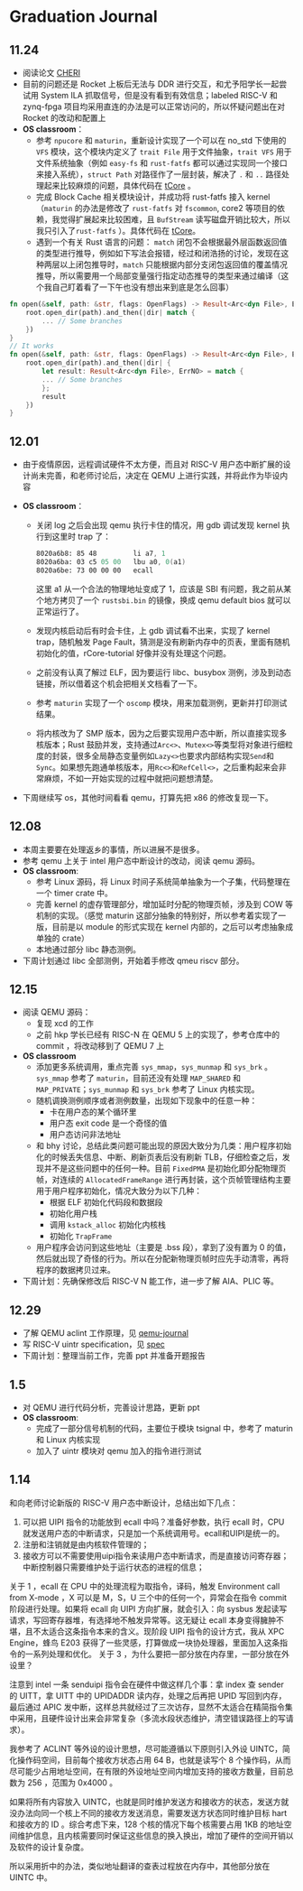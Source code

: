 # Graduation Journal

## 11.24

- 阅读论文 [CHERI](https://ieeexplore.ieee.org/document/7163016)
- 目前的问题还是 Rocket 上板后无法与 DDR 进行交互，和尤予阳学长一起尝试用 System ILA 抓取信号，但是没有看到有效信息；labeled RISC-V 和 zynq-fpga 项目均采用直连的办法是可以正常访问的，所以怀疑问题出在对 Rocket 的改动和配置上
- **OS classroom**：
  - 参考 `npucore` 和 `maturin`，重新设计实现了一个可以在 no_std 下使用的 `VFS` 模块，这个模块内定义了 `trait File` 用于文件抽象，`trait VFS` 用于文件系统抽象（例如 `easy-fs` 和 `rust-fatfs` 都可以通过实现同一个接口来接入系统），`struct Path` 对路径作了一层封装，解决了 `.` 和 `..` 路径处理起来比较麻烦的问题，具体代码在 [tCore](https://github.com/tkf2019/tCore/tree/main/crates/tvfs/src) 。
  - 完成 Block Cache 相关模块设计，并成功将 rust-fatfs 接入 kernel（`maturin` 的办法是修改了 `rust-fatfs` 对 `fscommon`, core2 等项目的依赖，我觉得扩展起来比较困难，且 `BufStream` 读写磁盘开销比较大，所以我只引入了`rust-fatfs` ）。具体代码在 [tCore](https://github.com/tkf2019/tCore/blob/main/kernel/src/fs/fat/mod.rs)。
  - 遇到一个有关 Rust 语言的问题： `match` 闭包不会根据最外层函数返回值的类型进行推导，例如如下写法会报错，经过和闭浩扬的讨论，发现在这种两层以上闭包推导时，`match` 只能根据内部分支闭包返回值的覆盖情况推导，所以需要用一个局部变量强行指定动态推导的类型来通过编译（这个我自己盯着看了一下午也没有想出来到底是怎么回事）

```rust
fn open(&self, path: &str, flags: OpenFlags) -> Result<Arc<dyn File>, ErrNO> {
    root.open_dir(path).and_then(|dir| match {
        ... // Some branches
    })
}
// It works
fn open(&self, path: &str, flags: OpenFlags) -> Result<Arc<dyn File>, ErrNO> {
    root.open_dir(path).and_then(|dir| {
        let result: Result<Arc<dyn File>, ErrNO> = match {
        ... // Some branches
        };
        result
    })
}
```

## 12.01

- 由于疫情原因，远程调试硬件不太方便，而且对 RISC-V 用户态中断扩展的设计尚未完善，和老师讨论后，决定在 QEMU 上进行实践，并将此作为毕设内容
- **OS classroom**：

  - 关闭 log 之后会出现 qemu 执行卡住的情况，用 gdb 调试发现 kernel 执行到这里时 trap 了：

    ```asm
    8020a6b8: 85 48         li a7, 1
    8020a6ba: 03 c5 05 00   lbu a0, 0(a1)
    8020a6be: 73 00 00 00   ecall 
    ```

    这里 a1 从一个合法的物理地址变成了 1，应该是 SBI 有问题，我之前从某个地方拷贝了一个 `rustsbi.bin` 的镜像，换成 qemu default bios 就可以正常运行了。

  - 发现内核启动后有时会卡住，上 gdb 调试看不出来，实现了 kernel trap，随机触发 Page Fault，猜测是没有刷新内存中的页表，里面有随机初始化的值，rCore-tutorial 好像并没有处理这个问题。
  - 之前没有认真了解过 ELF，因为要运行 libc、busybox 测例，涉及到动态链接，所以借着这个机会把相关文档看了一下。
  - 参考 `maturin` 实现了一个 `oscomp` 模块，用来加载测例，更新并打印测试结果。
  - 将内核改为了 SMP 版本，因为之后要实现用户态中断，所以直接实现多核版本；Rust 鼓励并发，支持通过`Arc<>`、`Mutex<>`等类型将对象进行细粒度的封装，很多全局静态变量例如`Lazy<>`也要求内部结构实现`Send`和`Sync`。如果想先跑通单核版本，用`Rc<>`和`RefCell<>`，之后重构起来会非常麻烦，不如一开始实现的过程中就把问题想清楚。
- 下周继续写 os，其他时间看看 qemu，打算先把 x86 的修改复现一下。

## 12.08

- 本周主要要在处理返乡的事情，所以进展不是很多。
- 参考 qemu 上关于 intel 用户态中断设计的改动，阅读 qemu 源码。
- **OS classroom**:
  - 参考 Linux 源码，将 Linux 时间子系统简单抽象为一个子集，代码整理在一个 timer crate 中。
  - 完善 kernel 的虚存管理部分，增加延时分配的物理页帧，涉及到 COW 等机制的实现。（感觉 maturin 这部分抽象的特别好，所以参考着实现了一版，目前是以 module 的形式实现在 kernel 内部的，之后可以考虑抽象成单独的 crate）
  - 本地通过部分 libc 静态测例。
- 下周计划通过 libc 全部测例，开始着手修改 qmeu riscv 部分。

## 12.15

- 阅读 QEMU 源码：
  - 复现 xcd 的工作
  - 之前 hkp 学长已经有 RISC-N 在 QEMU 5 上的实现了，参考仓库中的 commit ，将改动移到了 QEMU 7 上
- **OS classroom**
  - 添加更多系统调用，重点完善 `sys_mmap`，`sys_munmap` 和 `sys_brk` 。`sys_mmap` 参考了 `maturin`，目前还没有处理 `MAP_SHARED` 和 `MAP_PRIVATE`；`sys_munmap` 和 `sys_brk` 参考了 Linux 内核实现。
  - 随机调换测例顺序或者测例数量，出现如下现象中的任意一种：
    - 卡在用户态的某个循环里
    - 用户态 exit code 是一个奇怪的值
    - 用户态访问非法地址
  - 和 bhy 讨论，总结此类问题可能出现的原因大致分为几类：用户程序初始化的时候丢失信息、中断、刷新页表后没有刷新 TLB，仔细检查之后，发现并不是这些问题中的任何一种。目前 `FixedPMA` 是初始化即分配物理页帧，对连续的 `AllocatedFrameRange` 进行再封装，这个页帧管理结构主要用于用户程序初始化，情况大致分为以下几种：
    - 根据 ELF 初始化代码段和数据段
    - 初始化用户栈
    - 调用 `kstack_alloc` 初始化内核栈
    - 初始化 `TrapFrame`
  - 用户程序会访问到这些地址（主要是 .bss 段），拿到了没有置为 0 的值，然后就出现了奇怪的行为。所以在分配新物理页帧时应先手动清零，再将程序的数据拷贝过来。
- 下周计划：先确保修改后 RISC-V N 能工作，进一步了解 AIA、PLIC 等。

## 12.29

- 了解 QEMU aclint 工作原理，见 [qemu-journal](./qemu-journal.md)
- 写 RISC-V uintr specification，见 [spec](./spec.md)
- 下周计划：整理当前工作，完善 ppt 并准备开题报告

## 1.5

- 对 QEMU 进行代码分析，完善设计思路，更新 ppt
- **OS classroom**: 
  - 完成了一部分信号机制的代码，主要位于模块 tsignal 中，参考了 maturin 和 Linux 内核实现
  - 加入了 uintr 模块对 qemu 加入的指令进行测试

## 1.14

和向老师讨论新版的 RISC-V 用户态中断设计，总结出如下几点：

1. 可以把 UIPI 指令的功能放到 ecall 中吗？准备好参数，执行 ecall 时，CPU 就发送用户态的中断请求，只是加一个系统调用号。ecall和UIPI是统一的。
2. 注册和注销就是由内核软件管理的；
3. 接收方可以不需要使用uipi指令来读用户态中断请求，而是直接访问寄存器；中断控制器只需要维护处于运行状态的进程的信息；

关于 1 ，ecall 在 CPU 中的处理流程为取指令，译码，触发 Environment call from X-mode ，X 可以是 M，S，U 三个中的任何一个，异常会在指令 commit 阶段进行处理。如果将 ecall 向 UIPI 方向扩展，就会引入：向 sysbus 发起读写请求，写回寄存器堆，有选择地不触发异常等。这无疑让 ecall 本身变得臃肿不堪，且不太适合这条指令本来的含义。现阶段 UIPI 指令的设计方式，我从 XPC Engine，蜂鸟 E203 获得了一些灵感，打算做成一块协处理器，里面加入这条指令的一系列处理和优化。
关于 3 ，为什么要把一部分放在内存里，一部分放在外设里？

注意到 intel 一条 senduipi 指令会在硬件中做这样几个事：拿 index 查 sender 的 UITT，拿 UITT 中的 UPIDADDR 读内存，处理之后再把 UPID 写回到内存，最后通过 APIC 发中断，这样总共就经过了三次访存，显然不太适合在精简指令集中采用，且硬件设计出来会非常复杂（多流水段状态维护，清空错误路径上的写请求）。

我参考了 ACLINT 等外设的设计思想，尽可能遵循以下原则引入外设 UINTC，简化操作码空间，目前每个接收方状态占用 64 B，也就是读写个 8 个操作码，从而尽可能少占用地址空间，在有限的外设地址空间内增加支持的接收方数量，目前总数为 256 ，范围为 0x4000 。

如果将所有内容放入 UINTC，也就是同时维护发送方和接收方的状态，发送方就没办法向同一个核上不同的接收方发送消息，需要发送方状态同时维护目标 hart 和接收方的 ID 。综合考虑下来，128 个核的情况下每个核需要占用 1KB 的地址空间维护信息，且内核需要同时保证这些信息的换入换出，增加了硬件的空间开销以及软件的设计复杂度。

所以采用折中的办法，类似地址翻译的查表过程放在内存中，其他部分放在 UINTC 中。
